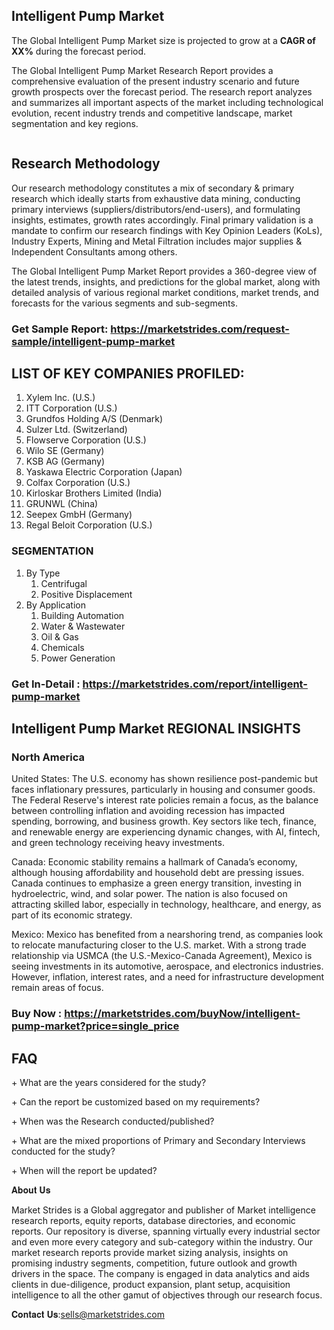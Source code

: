 <h2>Intelligent Pump Market</h2>
<p>The Global Intelligent Pump Market size is projected to grow at a <strong>CAGR of XX%</strong> during the forecast period.</p>
<p>The Global Intelligent Pump Market Research Report provides a comprehensive evaluation of the present industry scenario and future growth prospects over the forecast period. The research report analyzes and summarizes all important aspects of the market including technological evolution, recent industry trends and competitive landscape, market segmentation and key regions.</p>
<p><img alt="" /></p>
<h2>Research Methodology</h2>
<p>Our research methodology constitutes a mix of secondary &amp; primary research which ideally starts from exhaustive data mining, conducting primary interviews (suppliers/distributors/end-users), and formulating insights, estimates, growth rates accordingly. Final primary validation is a mandate to confirm our research findings with Key Opinion Leaders (KoLs), Industry Experts, Mining and Metal Filtration includes major supplies &amp; Independent Consultants among others.</p>
<p>The Global Intelligent Pump Market Report provides a 360-degree view of the latest trends, insights, and predictions for the global market, along with detailed analysis of various regional market conditions, market trends, and forecasts for the various segments and sub-segments.</p>
<h3><strong>Get Sample Report: <a href="https://marketstrides.com/request-sample/intelligent-pump-market">https://marketstrides.com/request-sample/intelligent-pump-market</a></strong></h3>
<h2>LIST OF KEY COMPANIES PROFILED:</h2>
<ol>
<li>Xylem Inc. (U.S.)</li>
<li>ITT Corporation (U.S.)</li>
<li>Grundfos Holding A/S (Denmark)</li>
<li>Sulzer Ltd. (Switzerland)</li>
<li>Flowserve Corporation (U.S.)</li>
<li>Wilo SE (Germany)</li>
<li>KSB AG (Germany)</li>
<li>Yaskawa Electric Corporation (Japan)</li>
<li>Colfax Corporation (U.S.)</li>
<li>Kirloskar Brothers Limited (India)</li>
<li>GRUNWL (China)</li>
<li>Seepex GmbH (Germany)</li>
<li>Regal Beloit Corporation (U.S.)</li>
</ol>
<h3>SEGMENTATION</h3>
<ol>
<li>By Type
<ol>
<li>Centrifugal</li>
<li>Positive Displacement</li>
</ol>
</li>
<li>By Application
<ol>
<li>Building Automation</li>
<li>Water &amp; Wastewater</li>
<li>Oil &amp; Gas</li>
<li>Chemicals</li>
<li>Power Generation</li>
</ol>
</li>
</ol>
<h3><strong>Get In-Detail : <a href="https://marketstrides.com/report/intelligent-pump-market">https://marketstrides.com/report/intelligent-pump-market</a></strong></h3>
<h2>Intelligent Pump Market REGIONAL INSIGHTS</h2>
<h3>North America</h3>
<p>United States: The U.S. economy has shown resilience post-pandemic but faces inflationary pressures, particularly in housing and consumer goods. The Federal Reserve's interest rate policies remain a focus, as the balance between controlling inflation and avoiding recession has impacted spending, borrowing, and business growth. Key sectors like tech, finance, and renewable energy are experiencing dynamic changes, with AI, fintech, and green technology receiving heavy investments.</p>
<p>Canada: Economic stability remains a hallmark of Canada&rsquo;s economy, although housing affordability and household debt are pressing issues. Canada continues to emphasize a green energy transition, investing in hydroelectric, wind, and solar power. The nation is also focused on attracting skilled labor, especially in technology, healthcare, and energy, as part of its economic strategy.</p>
<p>Mexico: Mexico has benefited from a nearshoring trend, as companies look to relocate manufacturing closer to the U.S. market. With a strong trade relationship via USMCA (the U.S.-Mexico-Canada Agreement), Mexico is seeing investments in its automotive, aerospace, and electronics industries. However, inflation, interest rates, and a need for infrastructure development remain areas of focus.</p>
<h3><strong>Buy Now : <a href="https://marketstrides.com/buyNow/intelligent-pump-market?price=single_price">https://marketstrides.com/buyNow/intelligent-pump-market?price=single_price</a></strong></h3>
<h2>FAQ</h2>
<p>+ What are the years considered for the study?</p>
<p>+ Can the report be customized based on my requirements?</p>
<p>+ When was the Research conducted/published?</p>
<p>+ What are the mixed proportions of Primary and Secondary Interviews conducted for the study?</p>
<p>+ When will the report be updated?</p>
<p>𝐀𝐛𝐨𝐮𝐭 𝐔𝐬</p>
<p>Market Strides is a Global aggregator and publisher of Market intelligence research reports, equity reports, database directories, and economic reports. Our repository is diverse, spanning virtually every industrial sector and even more every category and sub-category within the industry. Our market research reports provide market sizing analysis, insights on promising industry segments, competition, future outlook and growth drivers in the space. The company is engaged in data analytics and aids clients in due-diligence, product expansion, plant setup, acquisition intelligence to all the other gamut of objectives through our research focus.</p>
<p>𝐂𝐨𝐧𝐭𝐚𝐜𝐭 𝐔𝐬:<a href="mailto:sells@marketstrides.com">sells@marketstrides.com</a></p>
